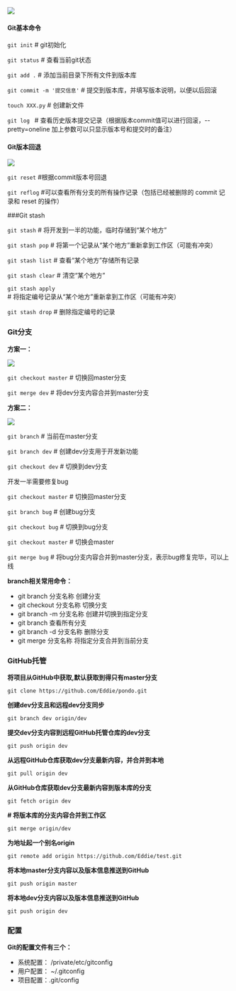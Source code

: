 ![](https://ws3.sinaimg.cn/large/006tNbRwly1fxtkfrm0cdj30ps0m8dhi.jpg)

#### Git基本命令

```git init```              # git初始化

```git status```  	# 查看当前git状态

```git add .```           # 添加当前目录下所有文件到版本库

```git commit -m '提交信息'```        # 提交到版本库，并填写版本说明，以便以后回滚

```touch XXX.py```     # 创建新文件

```git log ```               # 查看历史版本提交记录（根据版本commit值可以进行回滚，--pretty=oneline 加上参数可以只显示版本号和提交时的备注）



#### Git版本回退

![](https://ws1.sinaimg.cn/large/006tNbRwly1fxtknispsij30qk156n0u.jpg)

```git reset```		#根据commit版本号回退

```git reflog```		#可以查看所有分支的所有操作记录（包括已经被删除的 commit 记录和 reset 的操作）



###Git stash

```git stash```           	# 将开发到一半的功能，临时存储到“某个地方”

```git stash pop```   	# 将第一个记录从“某个地方”重新拿到工作区（可能有冲突）

```git stash list``` 	# 查看“某个地方”存储所有记录

```git stash clear```       # 清空“某个地方”

```git stash apply ```       # 将指定编号记录从“某个地方”重新拿到工作区（可能有冲突）

```git stash drop```		# 删除指定编号的记录



### Git分支

__方案一：__

![](https://ws3.sinaimg.cn/large/006tNbRwly1fxtl2ugns5j31um0iwq7u.jpg)

```git checkout master``` 		# 切换回master分支

```git merge dev```               		# 将dev分支内容合并到master分支

__方案二：__

![](https://ws3.sinaimg.cn/large/006tNbRwly1fxtl6jgqabj326m0he0yx.jpg)

```git branch```                     		# 当前在master分支

```git branch dev```                 	# 创建dev分支用于开发新功能

```git checkout dev```			# 切换到dev分支



开发一半需要修复bug

```git checkout master```		# 切换回master分支

```git branch bug```                 	# 创建bug分支

```git checkout bug```			# 切换到bug分支

```git checkout master```		# 切换会master

```git merge bug```		# 将bug分支内容合并到master分支，表示bug修复完毕，可以上线



__branch相关常用命令：__

- git branch 分支名称             创建分支
- git checkout 分支名称          切换分支
- git branch -m 分支名称        创建并切换到指定分支
- git branch                          查看所有分支
- git branch -d 分支名称         删除分支
- git merge 分支名称              将指定分支合并到当前分支



### GitHub托管

__将项目从GitHub中获取,默认获取到得只有master分支__

```
git clone https://github.com/Eddie/pondo.git
```

__创建dev分支且和远程dev分支同步__

```
git branch dev origin/dev
```

__提交dev分支内容到远程GitHub托管仓库的dev分支__

```
git push origin dev
```

__从远程GitHub仓库获取dev分支最新内容，并合并到本地__

```
git pull origin dev 
```

__从GitHub仓库获取dev分支最新内容到版本库的分支__

```
git fetch origin dev
```

__# 将版本库的分支内容合并到工作区__

```
git merge origin/dev
```

__为地址起一个别名origin__

```
git remote add origin https://github.com/Eddie/test.git
```

__将本地master分支内容以及版本信息推送到GitHub__

```
git push origin master
```

__将本地dev分支内容以及版本信息推送到GitHub__

```
git push origin dev 
```



### 配置

__Git的配置文件有三个：__

- 系统配置： /private/etc/gitconfig
- 用户配置： ~/.gitconfig
- 项目配置：.git/config